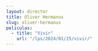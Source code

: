 ```yaml
---
layout: director
title: Oliver Hermanus
slug: oliver-hermanus
peliculas:
  - title: "Vivir"
    url: "/lps/2024/01/25/vivir/"
---
```


